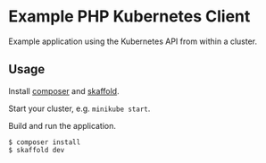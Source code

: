 # Example PHP Kubernetes Client

Example application using the Kubernetes API from within a cluster.

## Usage

Install [composer](https://getcomposer.org/) and [skaffold](https://github.com/GoogleCloudPlatform/skaffold).

Start your cluster, e.g. `minikube start`.

Build and run the application.

```
$ composer install
$ skaffold dev
```

